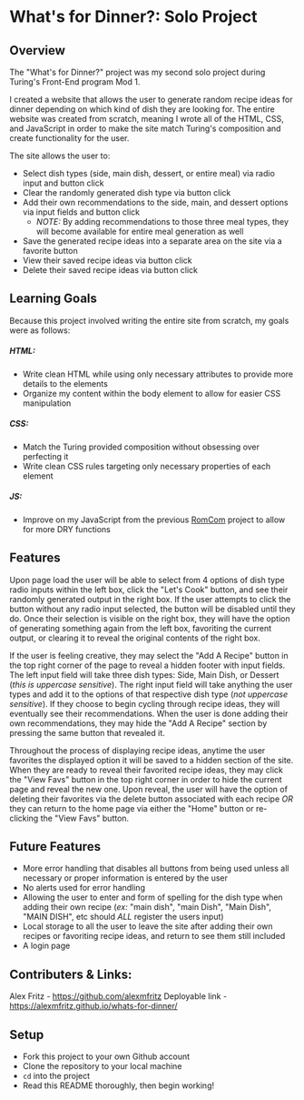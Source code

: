 # What's for Dinner?: Solo Project

## Overview

The "What's for Dinner?" project was my second solo project during Turing's Front-End program Mod 1.

I created a website that allows the user to generate random recipe ideas for dinner depending on which kind of dish they are looking for. The entire website was created from scratch, meaning I wrote all of the HTML, CSS, and JavaScript in order to make the site match Turing's composition and create functionality for the user.

The site allows the user to:
- Select dish types (side, main dish, dessert, or entire meal) via radio input and button click
- Clear the randomly generated dish type via button click
- Add their own recommendations to the side, main, and dessert options via input fields and button click
  - *NOTE:* By adding recommendations to those three meal types, they will become available for entire meal generation as well
- Save the generated recipe ideas into a separate area on the site via a favorite button
- View their saved recipe ideas via button click
- Delete their saved recipe ideas via button click

## Learning Goals

Because this project involved writing the entire site from scratch, my goals were as follows:

##### HTML:
- Write clean HTML while using only necessary attributes to provide more details to the elements
- Organize my content within the body element to allow for easier CSS manipulation

##### CSS:
- Match the Turing provided composition without obsessing over perfecting it
- Write clean CSS rules targeting only necessary properties of each element

##### JS:
- Improve on my JavaScript from the previous [RomCom](https://github.com/Daniel-OC/romcom) project to allow for more DRY functions

## Features

[](!https://media.giphy.com/media/azWEAKCQoHyuMCmIIJ/giphy.gif)

Upon page load the user will be able to select from 4 options of dish type radio inputs within the left box, click the "Let's Cook" button, and see their randomly generated output in the right box. If the user attempts to click the button without any radio input selected, the button will be disabled until they do. Once their selection is visible on the right box, they will have the option of generating something again from the left box, favoriting the current output, or clearing it to reveal the original contents of the right box.



If the user is feeling creative, they may select the "Add A Recipe" button in the top right corner of the page to reveal a hidden footer with input fields. The left input field will take three dish types: Side, Main Dish, or Dessert (*this is uppercase sensitive*). The right input field will take anything the user types and add it to the options of that respective dish type (*not uppercase sensitive*). If they choose to begin cycling through recipe ideas, they will eventually see their recommendations. When the user is done adding their own recommendations, they may hide the "Add A Recipe" section by pressing the same button that revealed it.

[](!https://media.giphy.com/media/PqFnh9c6f5dJmhmvfo/giphy.gif)

Throughout the process of displaying recipe ideas, anytime the user favorites the displayed option it will be saved to a hidden section of the site. When they are ready to reveal their favorited recipe ideas, they may click the "View Favs" button in the top right corner in order to hide the current page and reveal the new one. Upon reveal, the user will have the option of deleting their favorites via the delete button associated with each recipe *OR* they can return to the home page via either the "Home" button or re-clicking the "View Favs" button.

## Future Features

- More error handling that disables all buttons from being used unless all necessary or proper information is entered by the user
- No alerts used for error handling
- Allowing the user to enter and form of spelling for the dish type when adding their own recipe (*ex:* "main dish", "main Dish", "Main Dish", "MAIN DISH", etc should *ALL* register the users input)
- Local storage to all the user to leave the site after adding their own recipes or favoriting recipe ideas, and return to see them still included
- A login page

## Contributers & Links:

Alex Fritz - https://github.com/alexmfritz
Deployable link - https://alexmfritz.github.io/whats-for-dinner/

## Setup

- Fork this project to your own Github account
- Clone the repository to your local machine
- `cd` into the project
- Read this README thoroughly, then begin working!
